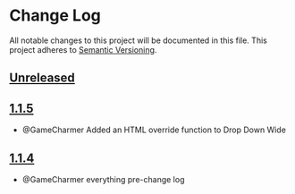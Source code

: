 
# Change Log
All notable changes to this project will be documented in this file.
This project adheres to [Semantic Versioning](http://semver.org/).

## [Unreleased](https://github.com/KongHack/Menu)




## [1.1.5](https://github.com/KongHack/Menu/releases/tag/1.1.5)
 - @GameCharmer Added an HTML override function to Drop Down Wide


## [1.1.4](https://github.com/KongHack/Menu/releases/tag/1.1.4)
 - @GameCharmer everything pre-change log